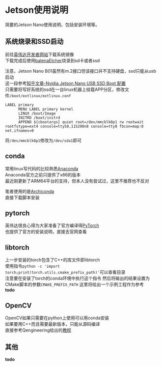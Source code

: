 # Jetson使用说明

简要的Jetson Nano使用说明，包括安装环境等。

## 系统烧录和SSD启动

前往[英伟达开发者网站](https://developer.nvidia.com/embedded/downloads)下载系统镜像  
下载完成后使用[balenaEtcher](https://www.balena.io/etcher/)烧录到sd卡或者ssd

注意，Jetson Nano B01虽然有m.2接口但该接口并不支持硬盘，ssd只能从usb启动  
这一段参考[知乎文章-Nvidia Jetson Nano USB SSD Boot 配置](https://zhuanlan.zhihu.com/p/346736716)  
只需要将写好系统的ssd在一台linux机器上挂载APP分区，修改文件`/boot/extlinux/extlinux.conf`  

```
LABEL primary
      MENU LABEL primary kernel
      LINUX /boot/Image
      INITRD /boot/initrd
      APPEND ${cbootargs} quiet root=/dev/mmcblk0p1 rw rootwait rootfstype=ext4 console=ttyS0,115200n8 console=tty0 fbcon=map:0 net.ifnames=0
```

将`/dev/mmcblk0p1`修改为`/dev/sda1`即可

## conda

常用linux写代码的比较熟悉[Anaconda](https://www.anaconda.com/products/individual)  
Anaconda官方之前只提供了x86的版本  
最近刚更新了ARM64平台的支持，但本人没有尝试过，这里不推荐也不反对

笔者使用的是[Archiconda](https://github.com/Archiconda/build-tools)  
直接下载脚本安装  

## pytorch

英伟达很良心得为大家准备了官方编译得[PyTorch](https://forums.developer.nvidia.com/t/pytorch-for-jetson-version-1-9-0-now-available/72048)  
也提供了官方的安装说明，直接去官网查看

## libtorch

上一步安装的torch包含了C++的库文件即libtorch  
使用指令`python -c 'import torch;print(torch.utils.cmake_prefix_path)'`可以查看目录  
注意要在安装了torch的conda环境中执行这个指令
然后将输出的结果设置为CMake脚本的参数`CMAKE_PREFIX_PATH`
这里将给出一个示例工程作为参考  
__todo__

## OpenCV

OpenCV如果只需要在python上使用可以用conda安装  
如果要用C++而且需要最新版本，只能从源码编译  
直接参考Qengineering给出的[教程](https://github.com/Qengineering/Install-OpenCV-Jetson-Nano)  

## 其他
__todo__
